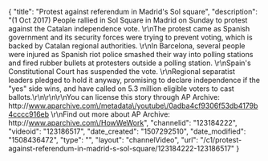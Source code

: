 {
    "title": "Protest against referendum in Madrid's Sol square",
    "description": "(1 Oct 2017) People rallied in Sol Square in Madrid on Sunday to protest against the Catalan independence vote. \r\nThe protest came as Spanish government and its security forces were trying to prevent voting, which is backed by Catalan regional authorities. \r\nIn Barcelona, several people were injured as Spanish riot police smashed their way into polling stations and fired rubber bullets at protesters outside a polling station. \r\nSpain's Constitutional Court has suspended the vote. \r\nRegional separatist leaders pledged to hold it anyway, promising to declare independence if the \"yes\" side wins, and have called on 5.3 million eligible voters to cast ballots.\r\n\r\n\r\nYou can license this story through AP Archive: http:\/\/www.aparchive.com\/metadata\/youtube\/0adba4cf9306f53db4179b4cccc916eb \r\nFind out more about AP Archive: http:\/\/www.aparchive.com\/HowWeWork",
    "channelid": "123184222",
    "videoid": "123186517",
    "date_created": "1507292510",
    "date_modified": "1508436472",
    "type": "",
    "layout": "channelVideo",
    "url": "\/c1\/protest-against-referendum-in-madrid-s-sol-square\/123184222-123186517"
}